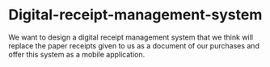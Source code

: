 # Digital-receipt-management-system
We want to design a digital receipt management system that we think will replace the paper receipts given to us as a document of our purchases and offer this system as a mobile application.
